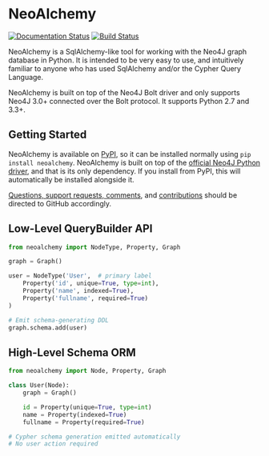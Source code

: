 NeoAlchemy
==========

[![Documentation Status](https://readthedocs.org/projects/neoalchemy/badge/?version=latest)](http://neoalchemy.readthedocs.io/en/latest/?badge=latest)
[![Build Status](https://travis-ci.org/TwoBitAlchemist/NeoAlchemy.svg?branch=master)](https://travis-ci.org/TwoBitAlchemist/NeoAlchemy)

NeoAlchemy is a SqlAlchemy-like tool for working with the Neo4J graph database
in Python. It is intended to be very easy to use, and intuitively familiar to
anyone who has used SqlAlchemy and/or the Cypher Query Language.

NeoAlchemy is built on top of the Neo4J Bolt driver and only supports Neo4J
3.0+ connected over the Bolt protocol. It supports Python 2.7 and 3.3+.

Getting Started
---------------

NeoAlchemy is available on [PyPI][1], so it can be installed normally using
`pip install neoalchemy`. NeoAlchemy is built on top of the [official Neo4J
Python driver][2], and that is its only dependency. If you install from PyPI,
this will automatically be installed alongside it.

[Questions, support requests, comments][3], and [contributions][4] should be
directed to GitHub accordingly.

Low-Level QueryBuilder API
--------------------------

``` python
from neoalchemy import NodeType, Property, Graph

graph = Graph()

user = NodeType('User',  # primary label
    Property('id', unique=True, type=int),
    Property('name', indexed=True),
    Property('fullname', required=True)
)

# Emit schema-generating DDL
graph.schema.add(user)
```


High-Level Schema ORM
---------------------

``` python
from neoalchemy import Node, Property, Graph

class User(Node):
    graph = Graph()

    id = Property(unique=True, type=int)
    name = Property(indexed=True)
    fullname = Property(required=True)

# Cypher schema generation emitted automatically
# No user action required
```


[1]: https://pypi.python.org/pypi
[2]: https://neo4j.com/developer/python/
[3]: https://github.com/TwoBitAlchemist/NeoAlchemy/issues/new
[4]: https://github.com/TwoBitAlchemist/NeoAlchemy
